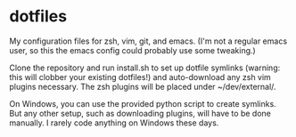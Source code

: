 # dotfiles
My configuration files for zsh, vim, git, and emacs. (I'm not a regular emacs user, so this
the emacs config could probably use some tweaking.)

Clone the repository and run install.sh to set up dotfile symlinks (warning: this will clobber
your existing dotfiles!) and auto-download any zsh vim plugins necessary. The zsh plugins will
be placed under ~/dev/external/.

On Windows, you can use the provided python script to create symlinks. But any other setup,
such as downloading plugins, will have to be done manually. I rarely code anything on Windows
these days.
